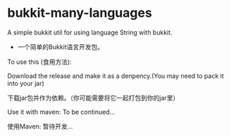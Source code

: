 # bukkit-many-languages
A simple bukkit util for using language String with bukkit.

- 一个简单的Bukkit语言开发包。

To use this (食用方法):
  
  Download the release and make it as a denpency.(You may need to pack it into your jar)
  
  下载jar包并作为依赖。（你可能需要将它一起打包到你的jar里）
  
  
  Use it with maven: To be continued...
  
  使用Maven: 暂待开发...
